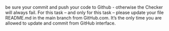 be sure your commit and push your code to Github - otherwise the Checker will always fail.
For this task – and only for this task – please update your file README.md in the main branch from GitHub.com. It’s the only time you are allowed to update and commit from GitHub interface.
